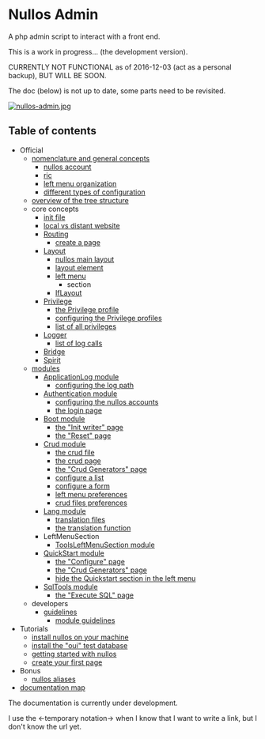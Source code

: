 Nullos Admin
================

A php admin script to interact with a front end.


This is a work in progress... (the development version).

CURRENTLY NOT FUNCTIONAL as of 2016-12-03 (act as a personal backup), BUT WILL BE SOON.

The doc (below) is not up to date, some parts need to be revisited.


[![nullos-admin.jpg](https://s19.postimg.org/xu4mj2uw3/nullos_admin.jpg)](https://postimg.org/image/m50mv43xb/)




Table of contents
--------------------

- Official
    - [nomenclature and general concepts](https://github.com/lingtalfi/nullos-admin/tree/master/doc/official/nomenclature-and-general-concepts.md)
        - [nullos account](https://github.com/lingtalfi/nullos-admin/tree/master/doc/official/nomenclature-and-general-concepts/nullos-account.md)
        - [ric](https://github.com/lingtalfi/nullos-admin/tree/master/doc/official/nomenclature-and-general-concepts/ric.md)
        - [left menu organization](https://github.com/lingtalfi/nullos-admin/tree/master/doc/official/nomenclature-and-general-concepts/left-menu-organization.md)
        - [different types of configuration](https://github.com/lingtalfi/nullos-admin/tree/master/doc/official/nomenclature-and-general-concepts/different-types-of-configuration.md)
    - [overview of the tree structure](https://github.com/lingtalfi/nullos-admin/tree/master/doc/official/overview-of-the-tree-structure.md)
    - core concepts
        - [init file](https://github.com/lingtalfi/nullos-admin/tree/master/doc/official/core-concepts/init-file.md)
        - [local vs distant website](https://github.com/lingtalfi/nullos-admin/tree/master/doc/official/core-concepts/local-vs-distant-website.md)
        - [Routing](https://github.com/lingtalfi/nullos-admin/tree/master/doc/official/core-concepts/routing.md)
            - [create a page](https://github.com/lingtalfi/nullos-admin/tree/master/doc/official/core-concepts/routing/create-page.md)
        - [Layout](https://github.com/lingtalfi/nullos-admin/tree/master/doc/official/core-concepts/layout.md)
            - [nullos main layout](https://github.com/lingtalfi/nullos-admin/tree/master/doc/official/core-concepts/layout/nullos-main-layout.md)
            - [layout element](https://github.com/lingtalfi/nullos-admin/tree/master/doc/official/core-concepts/layout-element.md)
            - [left menu](https://github.com/lingtalfi/nullos-admin/tree/master/doc/official/core-concepts/layout/left-menu.md)
                - section            
            - [IfLayout](https://github.com/lingtalfi/nullos-admin/tree/master/doc/official/core-concepts/layout/iflayout.md)
        - [Privilege](https://github.com/lingtalfi/nullos-admin/tree/master/doc/official/core-concepts/privilege.md)
            - [the Privilege profile](https://github.com/lingtalfi/nullos-admin/tree/master/doc/official/core-concepts/privilege/privilege-profile.md)
            - [configuring the Privilege profiles](https://github.com/lingtalfi/nullos-admin/tree/master/doc/official/core-concepts/privilege/configuring-privilege-profiles.md)
            - [list of all privileges](https://github.com/lingtalfi/nullos-admin/tree/master/doc/official/core-concepts/privilege/list-of-all-privileges.md)
        - [Logger](https://github.com/lingtalfi/nullos-admin/tree/master/doc/official/core-concepts/logger.md)
            - [list of log calls](https://github.com/lingtalfi/nullos-admin/tree/master/doc/official/core-concepts/logger/list-of-log-calls.md)
        - [Bridge](https://github.com/lingtalfi/nullos-admin/tree/master/doc/official/core-concepts/bridge.md)
        - [Spirit](https://github.com/lingtalfi/nullos-admin/tree/master/doc/official/core-concepts/spirit.md)
    - [modules](https://github.com/lingtalfi/nullos-admin/tree/master/doc/official/modules.md)
        - [ApplicationLog module](https://github.com/lingtalfi/nullos-admin/tree/master/doc/official/modules/applicationlog-module.md)
            - [configuring the log path](https://github.com/lingtalfi/nullos-admin/tree/master/doc/official/modules/applicationlog-module/configuring-log-path.md)
        - [Authentication module](https://github.com/lingtalfi/nullos-admin/tree/master/doc/official/modules/authentication-module.md)
            - [configuring the nullos accounts](https://github.com/lingtalfi/nullos-admin/tree/master/doc/official/modules/authentication-module/configuring-nullos-accounts.md)
            - [the login page](https://github.com/lingtalfi/nullos-admin/tree/master/doc/official/modules/authentication-module/login-page.md)
        - [Boot module](https://github.com/lingtalfi/nullos-admin/tree/master/doc/official/modules/boot-module.md)
            - [the "Init writer" page](https://github.com/lingtalfi/nullos-admin/tree/master/doc/official/modules/boot-module/init-writer-page.md)
            - [the "Reset" page](https://github.com/lingtalfi/nullos-admin/tree/master/doc/official/modules/boot-module/reset-page.md)  
        - [Crud module](https://github.com/lingtalfi/nullos-admin/tree/master/doc/official/modules/crud-module.md)
            - [the crud file](https://github.com/lingtalfi/nullos-admin/tree/master/doc/official/modules/crud-module/crud-file.md)
            - [the crud page](https://github.com/lingtalfi/nullos-admin/tree/master/doc/official/modules/crud-module/crud-page.md)
            - [the "Crud Generators" page](https://github.com/lingtalfi/nullos-admin/tree/master/doc/official/modules/crud-module/crud-generators-page.md)
            - [configure a list](https://github.com/lingtalfi/nullos-admin/tree/master/doc/official/modules/crud-module/configure-a-list.md)
            - [configure a form](https://github.com/lingtalfi/nullos-admin/tree/master/doc/official/modules/crud-module/configure-a-form.md)
            - [left menu preferences](https://github.com/lingtalfi/nullos-admin/tree/master/doc/official/modules/crud-module/left-menu-preferences.md)
            - [crud files preferences](https://github.com/lingtalfi/nullos-admin/tree/master/doc/official/modules/crud-module/crud-files-preferences.md)
        - [Lang module](https://github.com/lingtalfi/nullos-admin/tree/master/doc/official/modules/lang-module.md)
            - [translation files](https://github.com/lingtalfi/nullos-admin/tree/master/doc/official/modules/lang-module/translation-files.md)
            - [the translation function](https://github.com/lingtalfi/nullos-admin/tree/master/doc/official/modules/lang-module/translation-function.md)            
        - LeftMenuSection
            - [ToolsLeftMenuSection module](https://github.com/lingtalfi/nullos-admin/tree/master/doc/official/modules/leftmenusection/toolsleftmenusection-module.md)  
        - [QuickStart module](https://github.com/lingtalfi/nullos-admin/tree/master/doc/official/modules/quickstart-module.md)
            - [the "Configure" page](https://github.com/lingtalfi/nullos-admin/tree/master/doc/official/modules/quickstart-module/configure-page.md)  
            - [the "Crud Generators" page](https://github.com/lingtalfi/nullos-admin/tree/master/doc/official/modules/quickstart-module/crud-generators-page.md)  
            - [hide the Quickstart section in the left menu](https://github.com/lingtalfi/nullos-admin/tree/master/doc/official/modules/quickstart-module/hide-quickstart-section.md)  
        - [SqlTools module](https://github.com/lingtalfi/nullos-admin/tree/master/doc/official/modules/sqltools-module.md)
            - [the "Execute SQL" page](https://github.com/lingtalfi/nullos-admin/tree/master/doc/official/modules/sqltools-module/execute-sql-page.md)
    - developers
        - [guidelines](https://github.com/lingtalfi/nullos-admin/tree/master/doc/official/developers/guidelines.md)
            - [module guidelines](https://github.com/lingtalfi/nullos-admin/tree/master/doc/official/developers/guidelines/module-guidelines.md)
- Tutorials
    - [install nullos on your machine](https://github.com/lingtalfi/nullos-admin/tree/master/doc/tutorials/install-nullos-on-your-machine.md)
    - [install the "oui" test database](https://github.com/lingtalfi/nullos-admin/tree/master/doc/tutorials/install-oui-database.md)
    - [getting started with nullos](https://github.com/lingtalfi/nullos-admin/tree/master/doc/tutorials/getting-started-with-nullos.md)
    - [create your first page](https://github.com/lingtalfi/nullos-admin/tree/master/doc/tutorials/create-your-first-page.md)
- Bonus
    - [nullos aliases](https://github.com/lingtalfi/nullos-admin/tree/master/doc/bonus/nullos-aliases.md)    
- [documentation map](https://github.com/lingtalfi/nullos-admin/tree/master/doc/documentation-map.md)



The documentation is currently under development.

I use the <-temporary notation-> when I know that I want to write a link, but I don't know the url yet.




